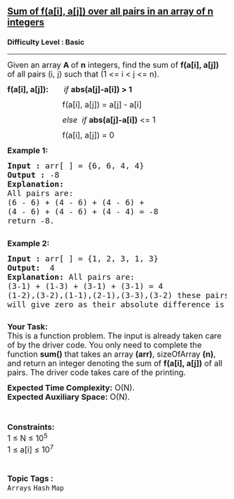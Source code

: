 <h2><a href="https://practice.geeksforgeeks.org/problems/sum-of-fai-aj-over-all-pairs-in-an-array-of-n-integers4057/1?page=1&category[]=STL&category[]=Map&sortBy=difficulty">Sum of f(a[i], a[j]) over all pairs in an array of n integers</a></h2><h3>Difficulty Level : Basic</h3><hr><div class="problems_problem_content__Xm_eO"><p><span style="font-size:18px">Given an array <strong>A </strong>of <strong>n</strong> integers, find the&nbsp;sum of <strong>f(a[i], a[j]) </strong>of all pairs (i, j) such that (1 &lt;= i &lt; j &lt;= n).</span></p>

<p><span style="font-size:18px"><strong>f(a[i], a[j]):</strong>&nbsp; &nbsp; &nbsp; &nbsp;<em>if</em>&nbsp;<strong>abs(a[j]-a[i])&nbsp;&gt; 1</strong></span></p>

<p><span style="font-size:18px">&nbsp; &nbsp; &nbsp; &nbsp; &nbsp; &nbsp; &nbsp; &nbsp; &nbsp; &nbsp; &nbsp; &nbsp; &nbsp;f(a[i], a[j]) = a[j] - a[i]</span></p>

<p><span style="font-size:18px">&nbsp; &nbsp; &nbsp; &nbsp; &nbsp; &nbsp; &nbsp; &nbsp; &nbsp; &nbsp; &nbsp; &nbsp; &nbsp;<em>else &nbsp;if</em>&nbsp;<strong>abs(a[j]-a[i])</strong>&nbsp;&lt;= 1</span></p>

<p><span style="font-size:18px">&nbsp; &nbsp; &nbsp; &nbsp; &nbsp; &nbsp; &nbsp; &nbsp; &nbsp; &nbsp; &nbsp; &nbsp; &nbsp;f(a[i], a[j]) = 0&nbsp;</span></p>

<p><span style="font-size:18px"><strong>Example 1:</strong></span></p>

<pre><span style="font-size:18px"><strong>Input :</strong> arr[ ] = {6, 6, 4, 4}
<strong>Output :</strong> -8
<strong>Explanation:</strong>
All pairs are: 
(6 - 6)&nbsp;+ (4 - 6) + (4 - 6) + 
(4 - 6) + (4 - 6) + (4 - 4)&nbsp;= -8
return -8.
</span></pre>

<p><br>
<span style="font-size:18px"><strong>Example 2:</strong></span></p>

<pre><span style="font-size:18px"><strong>Input :</strong> arr[ ] = {1, 2, 3, 1, 3} <strong>
Output:</strong>  4
<strong>Explanation:</strong> All pairs are:
(3-1) + (1-3) + (3-1) + (3-1) = 4
(1-2),(3-2),(1-1),(2-1),(3-3),(3-2) these pairs
will give zero as their absolute difference is &lt;= 1</span>

</pre>

<p><span style="font-size:18px"><strong>Your Task:</strong><br>
This is a function problem. The input is already taken care of by the driver code. You only need to complete the function <strong>sum()</strong> that takes an array <strong>(arr)</strong>, sizeOfArray <strong>(n)</strong>, and return an integer denoting the sum&nbsp;of <strong>f(a[i], a[j])</strong> of all pairs. The driver code takes care of the printing.</span></p>

<p><span style="font-size:18px"><strong>Expected Time Complexity:</strong>&nbsp;O(N).<br>
<strong>Expected Auxiliary Space:</strong>&nbsp;O(N).</span></p>

<p><br>
<br>
<span style="font-size:18px"><strong>Constraints:</strong><br>
1 ≤ N ≤ 10<sup>5</sup><br>
1 ≤ a[i] ≤ 10<sup>7</sup></span></p>
</div><br><p><span style=font-size:18px><strong>Topic Tags : </strong><br><code>Arrays</code>&nbsp;<code>Hash</code>&nbsp;<code>Map</code>&nbsp;